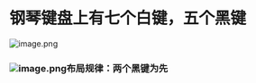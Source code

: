 # 钢琴键盘上有七个白键，五个黑键

![image.png](https://cdn.jsdelivr.net/gh/ymingZ/note-gen-image-sync@main/2025-07/1b0e4f9e-89f7-41d3-88a5-1e544d304e6c.png)

### ![image.png](https://cdn.jsdelivr.net/gh/ymingZ/note-gen-image-sync@main/2025-07/816e5671-0ff2-477b-b4bf-2489f40a2a44.png)布局规律：两个黑键为先
